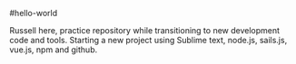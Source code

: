 #hello-world

Russell here, practice repository while transitioning to new development code and tools. 
Starting a new project using Sublime text, node.js, sails.js, vue.js, npm and github. 
